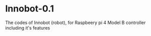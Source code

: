 # Innobot-0.1
 The codes of Innobot (robot), for Raspbeery pi 4 Model B controller including it's features 
